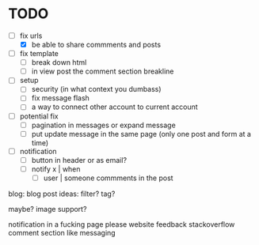 # TODO

- [ ] fix urls
  - [x] be able to share commments and posts

- [ ] fix template
  - [ ] break down html
  - [ ] in view post the comment section breakline

- [ ] setup
  - [ ] security (in what context you dumbass)
  - [ ] fix message flash
  - [ ] a way to connect other account to current account

- [ ] potential fix
  - [ ] pagination in messages or expand message
  - [ ] put update message in the same page (only one post and form at a time)

- [ ] notification
  - [ ] button in header or as email?
  - [ ] notify x | when
    - [ ] user | someone commments in the post

blog:
  blog post ideas:
    filter?
    tag?

  maybe?
    image support?

notification in a fucking page please
website feedback
stackoverflow comment section like messaging
